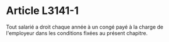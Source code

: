 # Article L3141-1

Tout salarié a droit chaque année à un congé payé à la charge de l'employeur dans les conditions fixées au présent chapitre.